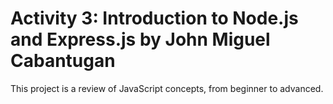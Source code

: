 # Activity 3: Introduction to Node.js and Express.js by John Miguel Cabantugan
This project is a review of JavaScript concepts, from beginner to advanced.

